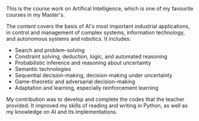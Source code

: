 This is the course work on Artifical Intelligence, which is one of my favourite courses in my Master's. 

The content covers the basis of AI's most important industrial applications, 
in control and management of complex systems, information technology, and autonomous systems and robotics. It includes:

* Search and problem-solving
* Constraint solving, deduction, logic, and automated reasoning
* Probabilistic inference and reasoning about uncertainty
* Semantic technologies
* Sequential decision-making, decision-making under uncertainty
* Game-theoretic and adversarial decision-making
* Adaptation and learning, especially reinforcement learning

My contribution was to develop and complete the codes that the teacher provided. It improved my skills of reading and writing in Python, as well as my knowledge on AI and its implementations. 
